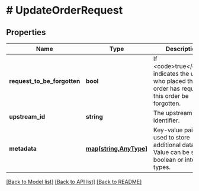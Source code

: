 # # UpdateOrderRequest

## Properties

Name | Type | Description | Notes
------------ | ------------- | ------------- | -------------
**request_to_be_forgotten** | **bool** | If &lt;code&gt;true&lt;/code&gt;, indicates the user who placed the order has requested this order be forgotten. | [optional] [default to false]
**upstream_id** | **string** | The upstream identifier. | [optional] 
**metadata** | [**map[string,AnyType]**](AnyType.md) | Key-value pairs used to store additional data. Value can be string, boolean or integer types. | [optional] 

[[Back to Model list]](../../README.md#documentation-for-models) [[Back to API list]](../../README.md#documentation-for-api-endpoints) [[Back to README]](../../README.md)


